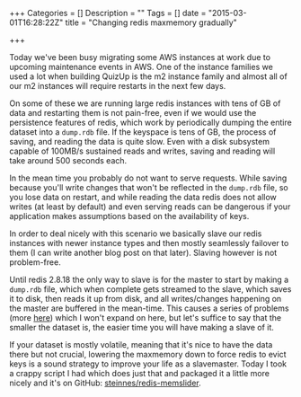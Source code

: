 +++
Categories = []
Description = ""
Tags = []
date = "2015-03-01T16:28:22Z"
title = "Changing redis maxmemory gradually"

+++

Today we've been busy migrating some AWS instances at work due to upcoming
maintenance events in AWS.  One of the instance families we used a lot when
building QuizUp is the m2 instance family and almost all of our m2 instances
will require restarts in the next few days.

On some of these we are running large redis instances with tens of GB of data
and restarting them is not pain-free, even if we would use the persistence
features of redis, which work by periodically dumping the entire dataset into
a `dump.rdb` file.  If the keyspace is tens of GB, the process of saving, and
reading the data is quite slow. Even with a disk subsystem capable of 100MB/s
sustained reads and writes, saving and reading will take around 500 seconds each.

In the mean time you probably do not want to serve requests.  While saving
because you'll write changes that won't be reflected in the `dump.rdb` file, so
you lose data on restart, and while reading the data redis does not allow writes
(at least by default) and even serving reads can be dangerous if your application
makes assumptions based on the availability of keys.

In order to deal nicely with this scenario we basically slave our redis instances
with newer instance types and then mostly seamlessly failover to them (I can
write another blog post on that later).  Slaving however is not problem-free.

Until redis 2.8.18 the only way to slave is for the master to start by making a
`dump.rdb` file, which when complete gets streamed to the slave, which saves it
to disk, then reads it up from disk, and all writes/changes happening on the
master are buffered in the mean-time.  This causes a series of problems (more
<a href="http://java.dzone.com/articles/top-redis-headaches-devops">here</a>)
which I won't expand on here, but let's suffice to say that the smaller the dataset
is, the easier time you will have making a slave of it.

If your dataset is mostly volatile, meaning that it's nice to have the data there
but not crucial, lowering the maxmemory down to force redis to evict keys is a
sound strategy to improve your life as a slavemaster.  Today I took a crappy script
I had which does just that and packaged it a little more nicely and it's on GitHub:
<a href="http://github.com/steinnes/redis-memslider">steinnes/redis-memslider</a>.
